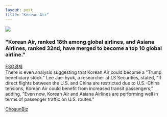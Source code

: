 ```yaml
---
layout: post
title: "Korean Air"
---
```


<div class="start">
  <img src="https://github.com/user-attachments/assets/c666a9b8-4a2c-4aa5-8f89-87b93d890bfe">
</div>


<h3>"Korean Air, ranked 18th among global airlines, and Asiana Airlines, ranked 32nd, have merged to become a top 10 global airline."</h3>

<div class="txt">
  <a href="https://www.esgeconomy.com/news/articleView.html?idxno=9023">ESG경제</a>
</div>



<div class="txt">
  There is even analysis suggesting that Korean Air could become a "Trump beneficiary stock." 
Lee Jae-hyuk, a researcher at LS Securities, stated, "If direct flights between the U.S. and China are restricted due to U.S.-China tensions, Korean Air could benefit from increased transit passengers," adding, 
"Even now, Korean Air and Asiana Airlines are performing well in terms of passenger traffic on U.S. routes."

  <a href="https://biz.chosun.com/stock/stock_general/2024/11/09/WO27QF3CZNH3TFJCHG4WFKMYIE/">ChosunBiz</a>
</div>



